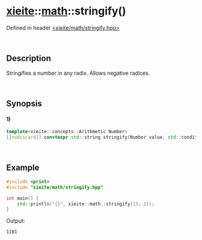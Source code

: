 # [xieite](../../xieite.md)\:\:[math](../../math.md)\:\:stringify\(\)
Defined in header [<xieite/math/stringify.hpp>](../../../include/xieite/math/stringify.hpp)

&nbsp;

## Description
Stringifies a number in any radix. Allows negative radices.

&nbsp;

## Synopsis
#### 1)
```cpp
template<xieite::concepts::Arithmetic Number>
[[nodiscard]] constexpr std::string stringify(Number value, std::conditional_t<std::floating_point<Number>, xieite::math::SignedSize, Number> radix = 10, xieite::strings::IntegerComponents components = xieite::strings::IntegerComponents()) noexcept;
```

&nbsp;

## Example
```cpp
#include <print>
#include "xieite/math/stringify.hpp"

int main() {
    std::println("{}", xieite::math::stringify(13, 2));
}
```
Output:
```
1101
```
